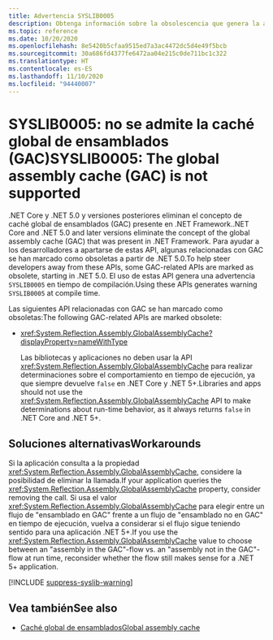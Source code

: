 ```yaml
---
title: Advertencia SYSLIB0005
description: Obtenga información sobre la obsolescencia que genera la advertencia en tiempo de compilación SYSLIB0005.
ms.topic: reference
ms.date: 10/20/2020
ms.openlocfilehash: 8e5420b5cfaa9515ed7a3ac4472dc5d4e49f5bcb
ms.sourcegitcommit: 30a686fd4377fe6472aa04e215c0de711bc1c322
ms.translationtype: HT
ms.contentlocale: es-ES
ms.lasthandoff: 11/10/2020
ms.locfileid: "94440007"
---
```

# <a name="syslib0005-the-global-assembly-cache-gac-is-not-supported"></a><span data-ttu-id="10e6e-103">SYSLIB0005: no se admite la caché global de ensamblados (GAC)</span><span class="sxs-lookup"><span data-stu-id="10e6e-103">SYSLIB0005: The global assembly cache (GAC) is not supported</span></span>

<span data-ttu-id="10e6e-104">.NET Core y .NET 5.0 y versiones posteriores eliminan el concepto de caché global de ensamblados (GAC) presente en .NET Framework.</span><span class="sxs-lookup"><span data-stu-id="10e6e-104">.NET Core and .NET 5.0 and later versions eliminate the concept of the global assembly cache (GAC) that was present in .NET Framework.</span></span> <span data-ttu-id="10e6e-105">Para ayudar a los desarrolladores a apartarse de estas API, algunas relacionadas con GAC se han marcado como obsoletas a partir de .NET 5.0.</span><span class="sxs-lookup"><span data-stu-id="10e6e-105">To help steer developers away from these APIs, some GAC-related APIs are marked as obsolete, starting in .NET 5.0.</span></span> <span data-ttu-id="10e6e-106">El uso de estas API genera una advertencia `SYSLIB0005` en tiempo de compilación.</span><span class="sxs-lookup"><span data-stu-id="10e6e-106">Using these APIs generates warning `SYSLIB0005` at compile time.</span></span>

<span data-ttu-id="10e6e-107">Las siguientes API relacionadas con GAC se han marcado como obsoletas:</span><span class="sxs-lookup"><span data-stu-id="10e6e-107">The following GAC-related APIs are marked obsolete:</span></span>

- <xref:System.Reflection.Assembly.GlobalAssemblyCache?displayProperty=nameWithType>

  <span data-ttu-id="10e6e-108">Las bibliotecas y aplicaciones no deben usar la API <xref:System.Reflection.Assembly.GlobalAssemblyCache> para realizar determinaciones sobre el comportamiento en tiempo de ejecución, ya que siempre devuelve `false` en .NET Core y .NET 5+.</span><span class="sxs-lookup"><span data-stu-id="10e6e-108">Libraries and apps should not use the <xref:System.Reflection.Assembly.GlobalAssemblyCache> API to make determinations about run-time behavior, as it always returns `false` in .NET Core and .NET 5+.</span></span>

## <a name="workarounds"></a><span data-ttu-id="10e6e-109">Soluciones alternativas</span><span class="sxs-lookup"><span data-stu-id="10e6e-109">Workarounds</span></span>

<span data-ttu-id="10e6e-110">Si la aplicación consulta a la propiedad <xref:System.Reflection.Assembly.GlobalAssemblyCache>, considere la posibilidad de eliminar la llamada.</span><span class="sxs-lookup"><span data-stu-id="10e6e-110">If your application queries the <xref:System.Reflection.Assembly.GlobalAssemblyCache> property, consider removing the call.</span></span> <span data-ttu-id="10e6e-111">Si usa el valor <xref:System.Reflection.Assembly.GlobalAssemblyCache> para elegir entre un flujo de "ensamblado en GAC" frente a un flujo de "ensamblado no en GAC" en tiempo de ejecución, vuelva a considerar si el flujo sigue teniendo sentido para una aplicación .NET 5+.</span><span class="sxs-lookup"><span data-stu-id="10e6e-111">If you use the <xref:System.Reflection.Assembly.GlobalAssemblyCache> value to choose between an "assembly in the GAC"-flow vs. an "assembly not in the GAC"-flow at run time, reconsider whether the flow still makes sense for a .NET 5+ application.</span></span>

[!INCLUDE [suppress-syslib-warning](../../../includes/suppress-syslib-warning.md)]

## <a name="see-also"></a><span data-ttu-id="10e6e-112">Vea también</span><span class="sxs-lookup"><span data-stu-id="10e6e-112">See also</span></span>

- [<span data-ttu-id="10e6e-113">Caché global de ensamblados</span><span class="sxs-lookup"><span data-stu-id="10e6e-113">Global assembly cache</span></span>](../../framework/app-domains/gac.md)
